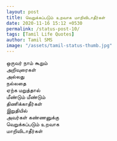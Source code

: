 ```yaml
---
layout: post
title: வெறுக்கப்படும் உறவாக மாறிவிடாதீர்கள் 
date: 2020-11-16 15:12 +0530
permalink: /status-post-10/
tags: [Tamil Life Quotes]
author: Tamil SMS
image: "/assets/tamil-status-thumb.jpg"
---
```


ஒருவர் நாம் கூறும்  
அறிவுரைகள்  
அல்லது  
நல்லதை  
ஏற்க மறுத்தால்  
மீண்டும் மீண்டும்  
திணிக்காதீர்கள்  
இறுதியில்  
அவர்கள் கண்ணனுக்கு  
வெறுக்கப்படும் உறவாக  
மாறிவிடாதீர்கள்
